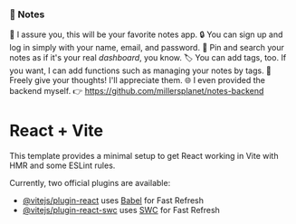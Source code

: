 ### 📘 Notes

💙 I assure you, this will be your favorite notes app.
🔒 You can sign up and log in simply with your name, email, and password.
📌 Pin and search your notes as if it's your real _dashboard_, you know.
🏷️ You can add tags, too. If you want, I can add functions such as managing your notes by tags.
📮 Freely give your thoughts! I'll appreciate them.
🌐 I even provided the backend myself. 👉 https://github.com/millersplanet/notes-backend



# React + Vite

This template provides a minimal setup to get React working in Vite with HMR and some ESLint rules.

Currently, two official plugins are available:

- [@vitejs/plugin-react](https://github.com/vitejs/vite-plugin-react/blob/main/packages/plugin-react/README.md) uses [Babel](https://babeljs.io/) for Fast Refresh
- [@vitejs/plugin-react-swc](https://github.com/vitejs/vite-plugin-react-swc) uses [SWC](https://swc.rs/) for Fast Refresh
